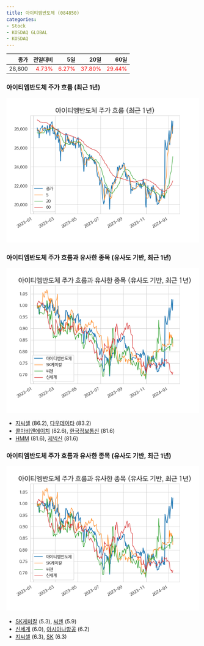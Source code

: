 ```yaml
---
title: 아이티엠반도체 (084850)
categories:
- Stock
- KOSDAQ GLOBAL
- KOSDAQ
---
```


|종가|전일대비|5일|20일|60일|
|---:|-------:|--:|---:|---:|
|28,800|<span style="color: red">4.73%</span>|<span style="color: red">6.27%</span>|<span style="color: red">37.80%</span>|<span style="color: red">29.44%</span>|

<!-- more -->
### 아이티엠반도체 주가 흐름 (최근 1년)
![084850](/assets/images/stock/084850.png)


### 아이티엠반도체 주가 흐름과 유사한 종목 (유사도 기반, 최근 1년)
![084850](/assets/images/stock/084850_sim.png)

- [지씨셀](/144510/) (86.2), [다우데이타](/032190/) (83.2)
- [콜마비앤에이치](/200130/) (82.6), [한국정보통신](/025770/) (81.6)
- [HMM](/011200/) (81.6), [제넥신](/095700/) (81.6)


### 아이티엠반도체 주가 흐름과 유사한 종목 (유사도 기반, 최근 1년)
![084850](/assets/images/stock/084850_sim.png)

- [SK케미칼](/285130/) (5.3), [씨젠](/096530/) (5.9)
- [신세계](/004170/) (6.0), [아시아나항공](/020560/) (6.2)
- [지씨셀](/144510/) (6.3), [SK](/034730/) (6.3)